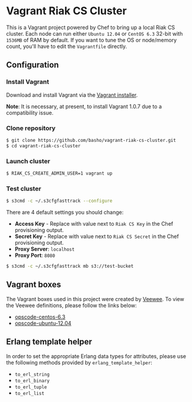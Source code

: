 # Vagrant Riak CS Cluster

This is a Vagrant project powered by Chef to bring up a local Riak CS cluster.
Each node can run either `Ubuntu 12.04` or `CentOS 6.3` 32-bit with `1536MB`
of RAM by default. If you want to tune the OS or node/memory count, you'll
have to edit the `Vagrantfile` directly.

## Configuration

### Install Vagrant

Download and install Vagrant via the
[Vagrant installer](http://downloads.vagrantup.com/tags/v1.0.7).

**Note**: It is necessary, at present, to install Vagrant 1.0.7 due to a
compatibility issue.

### Clone repository

``` bash
$ git clone https://github.com/basho/vagrant-riak-cs-cluster.git
$ cd vagrant-riak-cs-cluster
```

### Launch cluster

``` bash
$ RIAK_CS_CREATE_ADMIN_USER=1 vagrant up
```

### Test cluster

``` bash
$ s3cmd -c ~/.s3cfgfasttrack --configure
```

There are 4 default settings you should change:

* **Access Key** - Replace with value next to `Riak CS Key` in the Chef
  provisioning output.
* **Secret Key** - Replace with value next to `Riak CS Secret` in the Chef
  provisioning output.
* **Proxy Server**: `localhost`
* **Proxy Port**: `8080`

``` bash
$ s3cmd -c ~/.s3cfgfasttrack mb s3://test-bucket
```

## Vagrant boxes

The Vagrant boxes used in this project were created by
[Veewee](https://github.com/jedi4ever/veewee/). To view the Veewee definitions,
please follow the links below:

* [opscode-centos-6.3](https://github.com/opscode/bento/tree/master/definitions/centos-6.3-i386)
* [opscode-ubuntu-12.04](https://github.com/opscode/bento/tree/master/definitions/ubuntu-12.04-i386)

## Erlang template helper

In order to set the appropriate Erlang data types for attributes, please use
the following methods provided by `erlang_template_helper`:

* `to_erl_string`
* `to_erl_binary`
* `to_erl_tuple`
* `to_erl_list`

